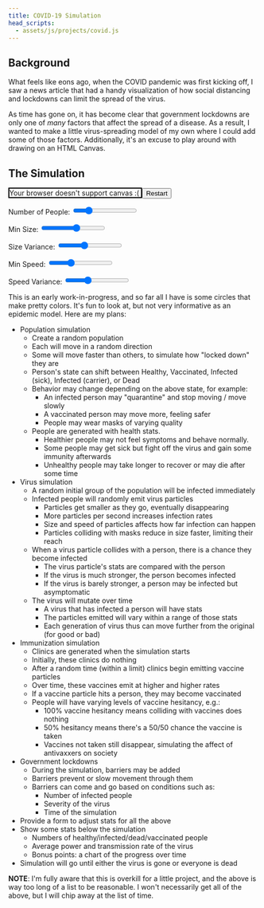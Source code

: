```yaml
---
title: COVID-19 Simulation
head_scripts:
  - assets/js/projects/covid.js
---
```


<style>
    canvas {
        border: 2px solid black;
    }
</style>

## Background
What feels like eons ago, when the COVID pandemic was first kicking off, I saw a news article that had
a handy visualization of how social distancing and lockdowns can limit the spread of the virus.

As time has gone on, it has become clear that government lockdowns are only one of *many* factors that
affect the spread of a disease.  As a result, I wanted to make a little virus-spreading model of my own
where I could add some of those factors.  Additionally, it's an excuse to play around with drawing on
an HTML Canvas.

## The Simulation

<canvas id="covidSim" width="800" height="600">
    Your browser doesn't support canvas :(
</canvas>
<button onClick="init()">Restart</button>

Number of People:
<input type="range" min="10" max="200" value="50" class="slider" id="populationBar">

Min Size:
<input type="range" min="0.5" max="5" value="3" step="0.5" class="slider" id="sizeMinBar">

Size Variance:
<input type="range" min="0" max="5" value="2" step="0.5" class="slider" id="sizeVaryBar">

Min Speed:
<input type="range" min="0" max="3" value="1" step="0.25" class="slider" id="speedMinBar">

Speed Variance:
<input type="range" min="0" max="3" value="1" step="0.25" class="slider" id="speedVaryBar">



This is an early work-in-progress, and so far all I have is some circles that make pretty colors.
It's fun to look at, but not very informative as an epidemic model.  Here are my plans:

- Population simulation
  - Create a random population
  - Each will move in a random direction
  - Some will move faster than others, to simulate how "locked down" they are
  - Person's state can shift between Healthy, Vaccinated, Infected (sick), Infected (carrier), or Dead
  - Behavior may change depending on the above state, for example:
    - An infected person may "quarantine" and stop moving / move slowly
    - A vaccinated person may move more, feeling safer
    - People may wear masks of varying quality
  - People are generated with health stats.
    - Healthier people may not feel symptoms and behave normally.
    - Some people may get sick but fight off the virus and gain some immunity afterwards
    - Unhealthy people may take longer to recover or may die after some time
- Virus simulation
  - A random initial group of the population will be infected immediately
  - Infected people will randomly emit virus particles
    - Particles get smaller as they go, eventually disappearing
    - More particles per second increases infection rates
    - Size and speed of particles affects how far infection can happen
    - Particles colliding with masks reduce in size faster, limiting their reach
  - When a virus particle collides with a person, there is a chance they become infected
    - The virus particle's stats are compared with the person
    - If the virus is much stronger, the person becomes infected
    - If the virus is barely stronger, a person may be infected but asymptomatic
  - The virus will mutate over time
    - A virus that has infected a person will have stats
    - The particles emitted will vary within a range of those stats
    - Each generation of virus thus can move further from the original (for good or bad)
- Immunization simulation
  - Clinics are generated when the simulation starts
  - Initially, these clinics do nothing
  - After a random time (within a limit) clinics begin emitting vaccine particles
  - Over time, these vaccines emit at higher and higher rates
  - If a vaccine particle hits a person, they may become vaccinated
  - People will have varying levels of vaccine hesitancy, e.g.:
    - 100% vaccine hesitancy means colliding with vaccines does nothing
    - 50% hesitancy means there's a 50/50 chance the vaccine is taken
    - Vaccines not taken still disappear, simulating the affect of antivaxxers on society
- Government lockdowns
  - During the simulation, barriers may be added
  - Barriers prevent or slow movement through them
  - Barriers can come and go based on conditions such as:
    - Number of infected people
    - Severity of the virus
    - Time of the simulation
- Provide a form to adjust stats for all the above
- Show some stats below the simulation
  - Numbers of healthy/infected/dead/vaccinated people
  - Average power and transmission rate of the virus
  - Bonus points: a chart of the progress over time
- Simulation will go until either the virus is gone or everyone is dead

**NOTE**: I'm fully aware that this is overkill for a little project, and the above is way too long
of a list to be reasonable.  I won't necessarily get all of the above, but I will chip away at the list of time.

<script>

    document.getElementById("populationBar").oninput = function() {
        numPeople = Number(this.value);
    };
    document.getElementById("sizeMinBar").oninput = function() {
        baseSize = Number(this.value);
    };
    document.getElementById("sizeVaryBar").oninput = function() {
        varySize = Number(this.value);
    };
    document.getElementById("speedMinBar").oninput = function() {
        baseSpeed = Number(this.value);
    };
    document.getElementById("speedVaryBar").oninput = function() {
        varySpeed = Number(this.value);
    };

    start();
</script>